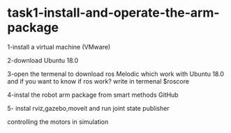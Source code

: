 # task1-install-and-operate-the-arm-package
1-install a virtual machine (VMware)

2-download Ubuntu 18.0

3-open the termenal to download ros Melodic which work with Ubuntu 18.0 and if you want to know if ros work? write in termenal $roscore 

4-instal the robot arm package from smart methods GitHub

5- instal rviz,gazebo,moveit and run joint state publisher

controlling the motors in simulation

